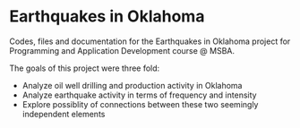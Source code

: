 # Earthquakes in Oklahoma

Codes, files and documentation for the Earthquakes in Oklahoma project for Programming and Application Development course @ MSBA.

The goals of this project were three fold:
- Analyze oil well drilling and production activity in Oklahoma
- Analyze earthquake activity in terms of frequency and intensity
- Explore possiblity of connections between these two seemingly independent elements
